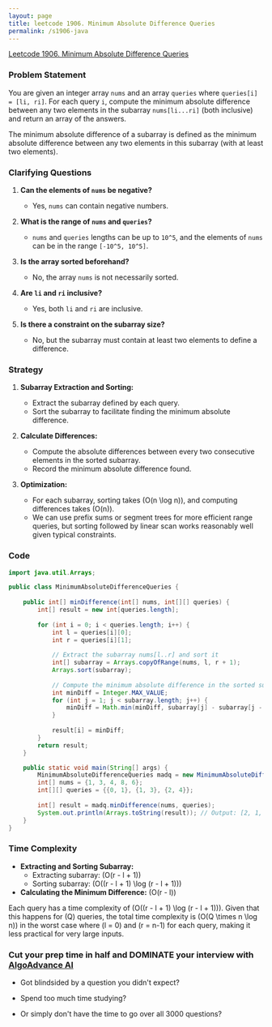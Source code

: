 ```yaml
---
layout: page
title: leetcode 1906. Minimum Absolute Difference Queries
permalink: /s1906-java
---
```

[Leetcode 1906. Minimum Absolute Difference Queries](https://algoadvance.github.io/algoadvance/l1906)
### Problem Statement
You are given an integer array `nums` and an array `queries` where `queries[i] = [li, ri]`. For each query `i`, compute the minimum absolute difference between any two elements in the subarray `nums[li...ri]` (both inclusive) and return an array of the answers.

The minimum absolute difference of a subarray is defined as the minimum absolute difference between any two elements in this subarray (with at least two elements).

### Clarifying Questions
1. **Can the elements of `nums` be negative?**
   - Yes, `nums` can contain negative numbers.
  
2. **What is the range of `nums` and `queries`?**
   - `nums` and `queries` lengths can be up to `10^5`, and the elements of `nums` can be in the range `[-10^5, 10^5]`.

3. **Is the array sorted beforehand?**
   - No, the array `nums` is not necessarily sorted.

4. **Are `li` and `ri` inclusive?**
   - Yes, both `li` and `ri` are inclusive.

5. **Is there a constraint on the subarray size?**
   - No, but the subarray must contain at least two elements to define a difference.

### Strategy
1. **Subarray Extraction and Sorting:**
    - Extract the subarray defined by each query.
    - Sort the subarray to facilitate finding the minimum absolute difference.

2. **Calculate Differences:**
    - Compute the absolute differences between every two consecutive elements in the sorted subarray.
    - Record the minimum absolute difference found.

3. **Optimization:**
    - For each subarray, sorting takes \(O(n \log n)\), and computing differences takes \(O(n)\).
    - We can use prefix sums or segment trees for more efficient range queries, but sorting followed by linear scan works reasonably well given typical constraints.

### Code
```java
import java.util.Arrays;

public class MinimumAbsoluteDifferenceQueries {
    
    public int[] minDifference(int[] nums, int[][] queries) {
        int[] result = new int[queries.length];
        
        for (int i = 0; i < queries.length; i++) {
            int l = queries[i][0];
            int r = queries[i][1];
            
            // Extract the subarray nums[l..r] and sort it
            int[] subarray = Arrays.copyOfRange(nums, l, r + 1);
            Arrays.sort(subarray);
            
            // Compute the minimum absolute difference in the sorted subarray
            int minDiff = Integer.MAX_VALUE;
            for (int j = 1; j < subarray.length; j++) {
                minDiff = Math.min(minDiff, subarray[j] - subarray[j - 1]);
            }
            
            result[i] = minDiff;
        }
        return result;
    }

    public static void main(String[] args) {
        MinimumAbsoluteDifferenceQueries madq = new MinimumAbsoluteDifferenceQueries();
        int[] nums = {1, 3, 4, 8, 6};
        int[][] queries = {{0, 1}, {1, 3}, {2, 4}};
        
        int[] result = madq.minDifference(nums, queries);
        System.out.println(Arrays.toString(result)); // Output: [2, 1, 2]
    }
}
```

### Time Complexity
- **Extracting and Sorting Subarray:**
  - Extracting subarray: \(O(r - l + 1)\)
  - Sorting subarray: \(O((r - l + 1) \log (r - l + 1))\)
- **Calculating the Minimum Difference:** \(O(r - l)\)

Each query has a time complexity of \(O((r - l + 1) \log (r - l + 1))\). Given that this happens for \(Q\) queries, the total time complexity is \(O(Q \times n \log n)\) in the worst case where \(l = 0\) and \(r = n-1\) for each query, making it less practical for very large inputs.


### Cut your prep time in half and DOMINATE your interview with [AlgoAdvance AI](https://algoAdvance.com)

- Got blindsided by a question you didn't expect?

- Spend too much time studying?

- Or simply don't have the time to go over all 3000 questions?

